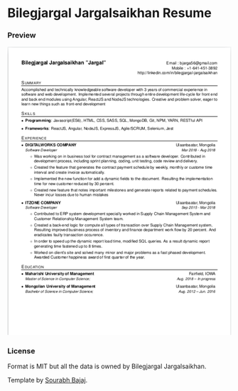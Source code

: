 # Bilegjargal Jargalsaikhan Resume

### Preview

![Resume Screenshot](/resume.png)

### License

Format is MIT but all the data is owned by Bilegjargal Jargalsaikhan.

Template by [Sourabh Bajaj](https://github.com/sb2nov).
